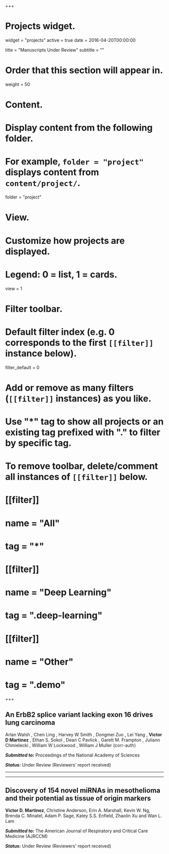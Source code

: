 +++
# Projects widget.
widget = "projects"
active = true
date = 2016-04-20T00:00:00

title = "Manuscripts Under Review"
subtitle = ""

# Order that this section will appear in.
weight = 50

# Content.
# Display content from the following folder.
# For example, `folder = "project"` displays content from `content/project/`.
folder = "project"

# View.
# Customize how projects are displayed.
# Legend: 0 = list, 1 = cards.
view = 1

# Filter toolbar.

# Default filter index (e.g. 0 corresponds to the first `[[filter]]` instance below).
filter_default = 0

# Add or remove as many filters (`[[filter]]` instances) as you like.
# Use "*" tag to show all projects or an existing tag prefixed with "." to filter by specific tag.
# To remove toolbar, delete/comment all instances of `[[filter]]` below.
# [[filter]]
#   name = "All"
#   tag = "*"
#  
# [[filter]]
#   name = "Deep Learning"
#   tag = ".deep-learning"
#
# [[filter]]
#   name = "Other"
#   tag = ".demo"

+++

## An ErbB2 splice variant lacking exon 16 drives lung carcinoma  

Arlan Walsh , Chen Ling , Harvey W Smith , Dongmei Zuo , Lei Yang , **Victor D Martinez** , Ethan S. Sokol , Dean C Pavlick , Garett M. Frampton , Juliann Chmielecki , William W Lockwood , William J Muller (corr-auth)  

***Submitted to:*** Proceedings of the National Academy of Sciences  

***Status:*** Under Review  (Reviewers’ report received)

*** 
***  

## Discovery of 154 novel miRNAs in mesothelioma and their potential as tissue of origin markers

**Victor D. Martinez**, Christine Anderson, Erin A. Marshall, Kevin W. Ng, Brenda C. Minatel, Adam P. Sage, Katey S.S. Enfield, Zhaolin Xu and Wan L. Lam  


***Submitted to:*** The American Journal of Respiratory and Critical Care Medicine (AJRCCM)   

***Status:*** Under Review (Reviewers' report received) 







